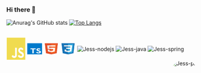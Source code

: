 ### Hi there 👋

![Anurag's GitHub stats](https://github-readme-stats.vercel.app/api?username=JesscMendesr&count_private=true&show_icons=true&theme=tokyonight&bg_color=00000000&border_color=539bf5&layout=compact$height=200
)
[![Top Langs](https://github-readme-stats.vercel.app/api/top-langs/?username=JesscMendesr&layout=compact&theme=tokyonight&bg_color=00000000&border_color=539bf5&height=200)](https://github.com/JesscMendesr/github-readme-stats)

<div style="display: inline_block"><br>
  <img align="center" alt="Jess-Js" height="60" width="50" src="https://raw.githubusercontent.com/devicons/devicon/master/icons/javascript/javascript-plain.svg">
  <img align="center" alt="Jess-Ts" height="30" width="40" src="https://raw.githubusercontent.com/devicons/devicon/master/icons/typescript/typescript-plain.svg">
  <img align="center" alt="Jess-HTML" height="30" width="40" src="https://raw.githubusercontent.com/devicons/devicon/master/icons/html5/html5-original.svg">
  <img align="center" alt="Jess-CSS" height="30" width="40" src="https://raw.githubusercontent.com/devicons/devicon/master/icons/css3/css3-original.svg">
  <img align="center" alt="Jess-nodejs" height="30" width="40" src="https://cdn.jsdelivr.net/gh/devicons/devicon/icons/nodejs/nodejs-original-wordmark.svg">
  <img align="center" alt="Jess-java" height="30" width="40" src="https://cdn.jsdelivr.net/gh/devicons/devicon/icons/java/java-original.svg">
  <img align="center" alt="Jess-spring" height="30" width="40" src="https://cdn.jsdelivr.net/gh/devicons/devicon/icons/spring/spring-original-wordmark.svg">
  <img align="right" alt="Jess-pic" height="250" style="border-radius:50px;" src="https://www.imagemhost.com.br/images/2023/04/08/download20230406194624.png" alt="download20230406194624.png" border="0">
</div>

